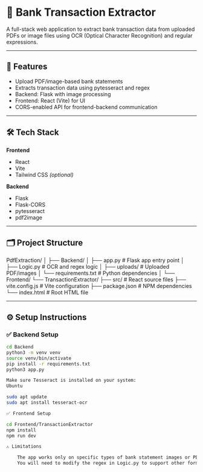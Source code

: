 # 🧾 Bank Transaction Extractor

A full-stack web application to extract bank transaction data from uploaded PDFs or image files using OCR (Optical Character Recognition) and regular expressions.

---

## 🚀 Features

- Upload PDF/image-based bank statements
- Extracts transaction data using pytesseract and regex
- Backend: Flask with image processing
- Frontend: React (Vite) for UI
- CORS-enabled API for frontend-backend communication

---

## 🛠️ Tech Stack

**Frontend**  
- React  
- Vite  
- Tailwind CSS *(optional)*

**Backend**  
- Flask  
- Flask-CORS  
- pytesseract  
- pdf2image

---

## 🗂️ Project Structure

PdfExtraction/
│
├── Backend/
│ ├── app.py # Flask app entry point
│ ├── Logic.py # OCR and regex logic
│ ├── uploads/ # Uploaded PDF/images
│ └── requirements.txt # Python dependencies
│
└── Frontend/
└── TransactionExtractor/
├── src/ # React source files
├── vite.config.js # Vite configuration
├── package.json # NPM dependencies
└── index.html # Root HTML file



---

## ⚙️ Setup Instructions

### ✅ Backend Setup

```bash
cd Backend
python3 -m venv venv
source venv/bin/activate
pip install -r requirements.txt
python3 app.py

Make sure Tesseract is installed on your system:
Ubuntu

sudo apt update
sudo apt install tesseract-ocr

✅ Frontend Setup

cd Frontend/TransactionExtractor
npm install
npm run dev

⚠️ Limitations

    The app works only on specific types of bank statement images or PDFs.
    You will need to modify the regex in Logic.py to support other formats.

    